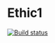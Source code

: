 # Ethic1

[![Build status](https://build.appcenter.ms/v0.1/apps/20f4b949-bb0d-457d-a810-71f310869cc8/branches/master/badge)](https://appcenter.ms)
